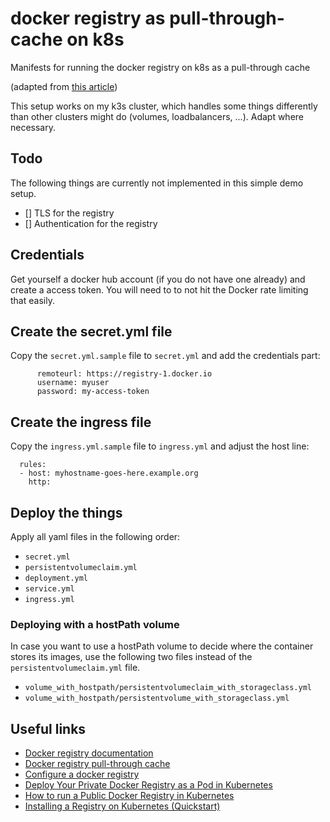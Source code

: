 # docker registry as pull-through-cache on k8s

Manifests for running the docker registry on k8s as a pull-through cache

(adapted from [this article](https://medium.com/swlh/deploy-your-private-docker-registry-as-a-pod-in-kubernetes-f6a489bf018))

This setup works on my k3s cluster, which handles some things differently than other clusters might do (volumes, loadbalancers, ...). Adapt where necessary.

## Todo

The following things are currently not implemented in this simple demo setup.
- [] TLS for the registry
- [] Authentication for the registry

## Credentials

Get yourself a docker hub account (if you do not have one already) and create a access token. You will need to to not hit the Docker rate limiting that easily.

## Create the secret.yml file

Copy the `secret.yml.sample` file to `secret.yml` and add the credentials part:
```
      remoteurl: https://registry-1.docker.io
      username: myuser
      password: my-access-token
```

## Create the ingress file

Copy the `ingress.yml.sample` file to `ingress.yml` and adjust the host line:
```
  rules:
  - host: myhostname-goes-here.example.org
    http:
```

## Deploy the things

Apply all yaml files in the following order:
- `secret.yml`
- `persistentvolumeclaim.yml`
- `deployment.yml`
- `service.yml`
- `ingress.yml`

### Deploying with a hostPath volume

In case you want to use a hostPath volume to decide where the container stores its images, use the following two files instead of the `persistentvolumeclaim.yml` file.

- `volume_with_hostpath/persistentvolumeclaim_with_storageclass.yml`
- `volume_with_hostpath/persistentvolume_with_storageclass.yml`

## Useful links
- [Docker registry documentation](https://docs.docker.com/registry/)
- [Docker registry pull-through cache](https://docs.docker.com/registry/recipes/mirror/)
- [Configure a docker registry](https://docs.docker.com/registry/configuration/)
- [Deploy Your Private Docker Registry as a Pod in Kubernetes](https://medium.com/swlh/deploy-your-private-docker-registry-as-a-pod-in-kubernetes-f6a489bf0180)
- [How to run a Public Docker Registry in Kubernetes](https://www.nearform.com/blog/how-to-run-a-public-docker-registry-in-kubernetes/)
- [Installing a Registry on Kubernetes (Quickstart)](https://blog.container-solutions.com/installing-a-registry-on-kubernetes-quickstart)
